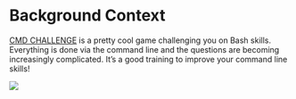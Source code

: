 # Background Context

[CMD CHALLENGE](https://cmdchallenge.com/) is a pretty cool game challenging you on Bash skills. Everything is done via the command line and the questions are becoming increasingly complicated. It’s a good training to improve your command line skills!

<img src="https://s3.amazonaws.com/intranet-projects-files/holbertonschool-sysadmin_devops/324/06AChAO.png">
